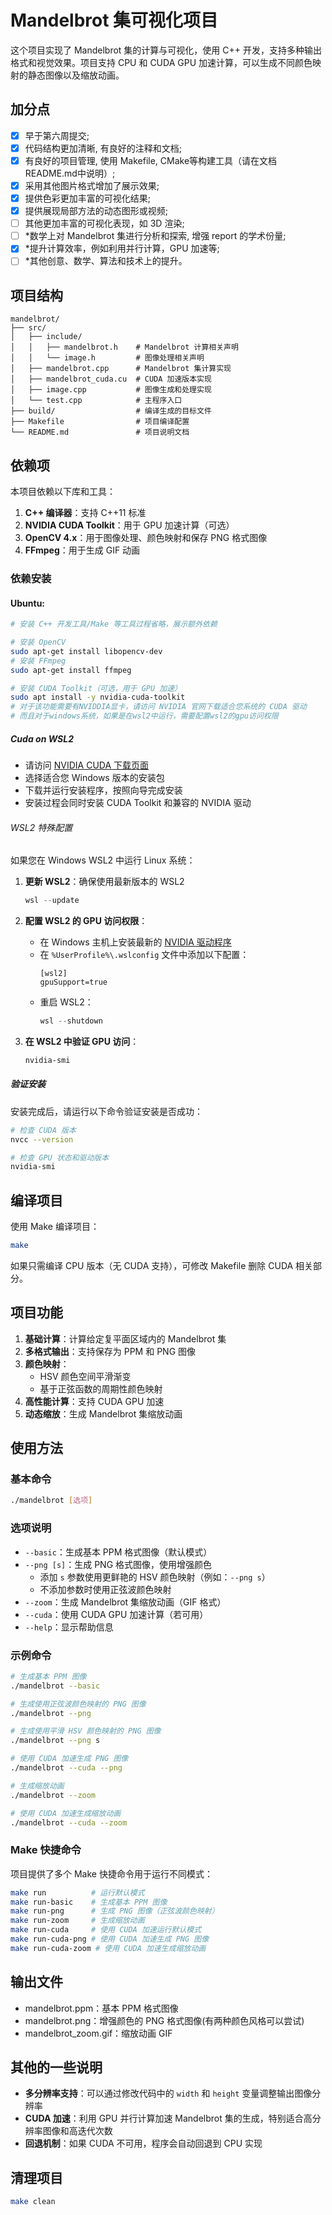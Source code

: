 # Mandelbrot 集可视化项目

这个项目实现了 Mandelbrot 集的计算与可视化，使用 C++ 开发，支持多种输出格式和视觉效果。项目支持 CPU 和 CUDA GPU 加速计算，可以生成不同颜色映射的静态图像以及缩放动画。

## 加分点

- [x] 早于第六周提交;
- [x] 代码结构更加清晰, 有良好的注释和文档;
- [x] 有良好的项目管理, 使用 Makefile, CMake等构建工具（请在文档README.md中说明）;
- [x] 采用其他图片格式增加了展示效果;
- [x] 提供色彩更加丰富的可视化结果;
- [x] 提供展现局部方法的动态图形或视频;
- [ ] 其他更加丰富的可视化表现，如 3D 渲染;
- [ ] \*数学上对 Mandelbrot 集进行分析和探索, 增强 report 的学术份量;
- [x] \*提升计算效率，例如利用并行计算，GPU 加速等;
- [ ] \*其他创意、数学、算法和技术上的提升。

## 项目结构

```shell
mandelbrot/
├── src/
│   ├── include/
│   │   ├── mandelbrot.h    # Mandelbrot 计算相关声明
│   │   └── image.h         # 图像处理相关声明
│   ├── mandelbrot.cpp      # Mandelbrot 集计算实现
│   ├── mandelbrot_cuda.cu  # CUDA 加速版本实现
│   ├── image.cpp           # 图像生成和处理实现
│   └── test.cpp            # 主程序入口
├── build/                  # 编译生成的目标文件
├── Makefile                # 项目编译配置
└── README.md               # 项目说明文档
```

## 依赖项

本项目依赖以下库和工具：

1. **C++ 编译器**：支持 C++11 标准
2. **NVIDIA CUDA Toolkit**：用于 GPU 加速计算（可选）
3. **OpenCV 4.x**：用于图像处理、颜色映射和保存 PNG 格式图像
4. **FFmpeg**：用于生成 GIF 动画

### 依赖安装

#### Ubuntu:
```bash
# 安装 C++ 开发工具/Make 等工具过程省略，展示额外依赖

# 安装 OpenCV
sudo apt-get install libopencv-dev
# 安装 FFmpeg
sudo apt-get install ffmpeg

# 安装 CUDA Toolkit（可选，用于 GPU 加速）
sudo apt install -y nvidia-cuda-toolkit
# 对于该功能需要有NVIDDIA显卡，请访问 NVIDIA 官网下载适合您系统的 CUDA 驱动
# 而且对于windows系统，如果是在wsl2中运行，需要配置wsl2的gpu访问权限
```

##### Cuda on WSL2
- 请访问 [NVIDIA CUDA 下载页面](https://developer.nvidia.com/cuda-downloads)
- 选择适合您 Windows 版本的安装包
- 下载并运行安装程序，按照向导完成安装
- 安装过程会同时安装 CUDA Toolkit 和兼容的 NVIDIA 驱动

###### WSL2 特殊配置
如果您在 Windows WSL2 中运行 Linux 系统：

1. **更新 WSL2**：确保使用最新版本的 WSL2
   ```powershell
   wsl --update
   ```

2. **配置 WSL2 的 GPU 访问权限**：
   - 在 Windows 主机上安装最新的 [NVIDIA 驱动程序](https://www.nvidia.com/Download/index.aspx)
   - 在 `%UserProfile%\.wslconfig` 文件中添加以下配置：
     ```
     [wsl2]
     gpuSupport=true
     ```
   - 重启 WSL2：
     ```powershell
     wsl --shutdown
     ```

3. **在 WSL2 中验证 GPU 访问**：

   ```bash
   nvidia-smi
   ```

##### 验证安装

安装完成后，请运行以下命令验证安装是否成功：

```bash
# 检查 CUDA 版本
nvcc --version

# 检查 GPU 状态和驱动版本
nvidia-smi
```

## 编译项目

使用 Make 编译项目：

```bash
make
```

如果只需编译 CPU 版本（无 CUDA 支持），可修改 Makefile 删除 CUDA 相关部分。

## 项目功能

1. **基础计算**：计算给定复平面区域内的 Mandelbrot 集
2. **多格式输出**：支持保存为 PPM 和 PNG 图像
3. **颜色映射**：
   - HSV 颜色空间平滑渐变
   - 基于正弦函数的周期性颜色映射
4. **高性能计算**：支持 CUDA GPU 加速
5. **动态缩放**：生成 Mandelbrot 集缩放动画

## 使用方法

### 基本命令

```bash
./mandelbrot [选项]
```

### 选项说明

- `--basic`：生成基本 PPM 格式图像（默认模式）
- `--png [s]`：生成 PNG 格式图像，使用增强颜色
  - 添加 `s` 参数使用更鲜艳的 HSV 颜色映射（例如：`--png s`）
  - 不添加参数时使用正弦波颜色映射
- `--zoom`：生成 Mandelbrot 集缩放动画（GIF 格式）
- `--cuda`：使用 CUDA GPU 加速计算（若可用）
- `--help`：显示帮助信息

### 示例命令

```bash
# 生成基本 PPM 图像
./mandelbrot --basic

# 生成使用正弦波颜色映射的 PNG 图像
./mandelbrot --png

# 生成使用平滑 HSV 颜色映射的 PNG 图像
./mandelbrot --png s

# 使用 CUDA 加速生成 PNG 图像
./mandelbrot --cuda --png

# 生成缩放动画
./mandelbrot --zoom

# 使用 CUDA 加速生成缩放动画
./mandelbrot --cuda --zoom
```

### Make 快捷命令

项目提供了多个 Make 快捷命令用于运行不同模式：

```bash
make run          # 运行默认模式
make run-basic    # 生成基本 PPM 图像
make run-png      # 生成 PNG 图像（正弦波颜色映射）
make run-zoom     # 生成缩放动画
make run-cuda     # 使用 CUDA 加速运行默认模式
make run-cuda-png # 使用 CUDA 加速生成 PNG 图像
make run-cuda-zoom # 使用 CUDA 加速生成缩放动画
```

## 输出文件

- mandelbrot.ppm：基本 PPM 格式图像
- mandelbrot.png：增强颜色的 PNG 格式图像(有两种颜色风格可以尝试)
- mandelbrot_zoom.gif：缩放动画 GIF

## 其他的一些说明

- **多分辨率支持**：可以通过修改代码中的 `width` 和 `height` 变量调整输出图像分辨率
- **CUDA 加速**：利用 GPU 并行计算加速 Mandelbrot 集的生成，特别适合高分辨率图像和高迭代次数
- **回退机制**：如果 CUDA 不可用，程序会自动回退到 CPU 实现

## 清理项目

```bash
make clean
```
